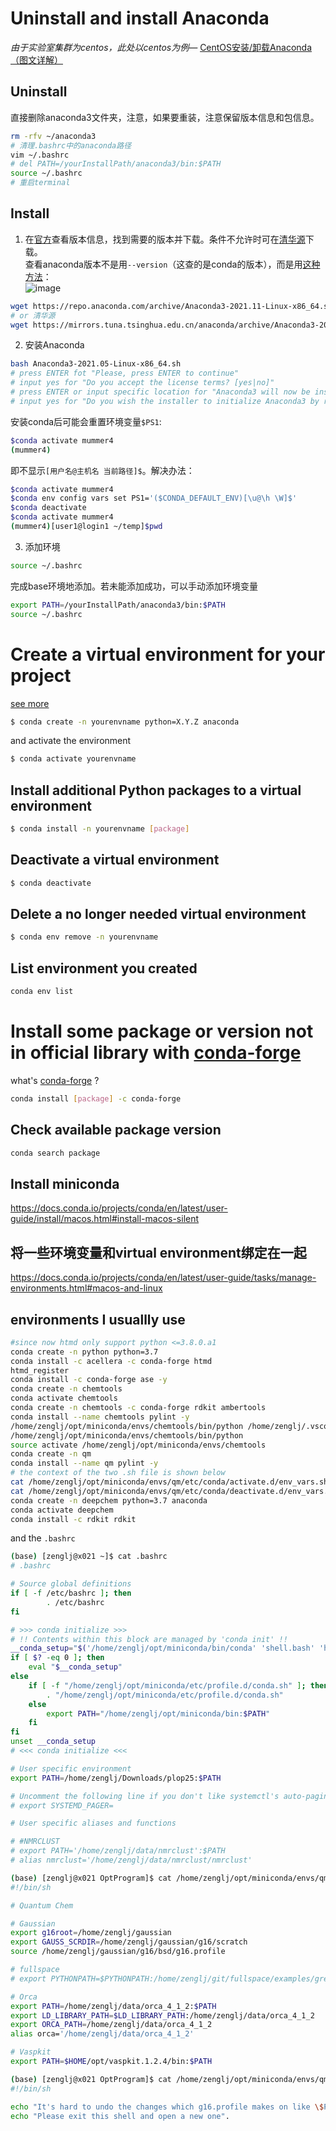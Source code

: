 # Uninstall and install Anaconda
_由于实验室集群为centos，此处以centos为例—_
[CentOS安装/卸载Anaconda（图文详解）](https://cloud.tencent.com/developer/article/2065512)  
## Uninstall
直接删除anaconda3文件夹，注意，如果要重装，注意保留版本信息和包信息。
```bash
rm -rfv ~/anaconda3
# 清理.bashrc中的anaconda路径
vim ~/.bashrc
# del PATH=/yourInstallPath/anaconda3/bin:$PATH
source ~/.bashrc
# 重启terminal
```
## Install
1. 在[官方](https://docs.anaconda.com/anaconda/packages/oldpkglists/)查看版本信息，找到需要的版本并下载。条件不允许时可在[清华源](https://mirrors.tuna.tsinghua.edu.cn/anaconda/archive/)下载。  
查看anaconda版本不是用`--version`（这查的是conda的版本），而是用[这种方法](https://blog.csdn.net/zhr199970910/article/details/109902946)：  
![image](https://user-images.githubusercontent.com/52747634/197928639-63cd0f83-6be5-4cf0-bb59-2951e44b1cc2.png)

```bash
wget https://repo.anaconda.com/archive/Anaconda3-2021.11-Linux-x86_64.sh
# or 清华源
wget https://mirrors.tuna.tsinghua.edu.cn/anaconda/archive/Anaconda3-2021.05-Linux-x86_64.sh
```
2. 安装Anaconda
```bash
bash Anaconda3-2021.05-Linux-x86_64.sh
# press ENTER fot "Please, press ENTER to continue"
# input yes for "Do you accept the license terms? [yes|no]"
# press ENTER or input specific location for "Anaconda3 will now be installed into this location:"
# input yes for "Do you wish the installer to initialize Anaconda3 by running conda init? [yes|no]"
```
安装conda后可能会重置环境变量`$PS1`:
```bash
$conda activate mummer4
(mummer4)
```
即不显示`[用户名@主机名 当前路径]$`。解决办法：
```bash
$conda activate mummer4
$conda env config vars set PS1='($CONDA_DEFAULT_ENV)[\u@\h \W]$'
$conda deactivate
$conda activate mummer4
(mummer4)[user1@login1 ~/temp]$pwd
```
3. 添加环境
```bash
source ~/.bashrc
```
完成base环境地添加。若未能添加成功，可以手动添加环境变量
```bash
export PATH=/yourInstallPath/anaconda3/bin:$PATH
source ~/.bashrc
```

# Create a virtual environment for your project
[see more](https://uoa-eresearch.github.io/eresearch-cookbook/recipe/2014/11/20/conda/)
```bash
$ conda create -n yourenvname python=X.Y.Z anaconda
```
and activate the environment
```bash
$ conda activate yourenvname
```
## Install additional Python packages to a virtual environment
```bash
$ conda install -n yourenvname [package]
```
## Deactivate a virtual environment
```bash
$ conda deactivate
```
## Delete a no longer needed virtual environment
```bash
$ conda env remove -n yourenvname
```
## List environment you created 
```bash
conda env list
```
# Install some package or version not in official library with [conda-forge](https://github.com/conda-forge/conda-forge.github.io)
what's [conda-forge](https://cloud.tencent.com/developer/article/1035806) ?
```bash
conda install [package] -c conda-forge 
```
## Check available package version 
```bash
conda search package
```
## Install miniconda
https://docs.conda.io/projects/conda/en/latest/user-guide/install/macos.html#install-macos-silent
## 将一些环境变量和virtual environment绑定在一起
https://docs.conda.io/projects/conda/en/latest/user-guide/tasks/manage-environments.html#macos-and-linux

## environments I usuallly use
```bash
#since now htmd only support python <=3.8.0.a1
conda create -n python python=3.7
conda install -c acellera -c conda-forge htmd
htmd_register
conda install -c conda-forge ase -y
conda create -n chemtools
conda activate chemtools
conda create -n chemtools -c conda-forge rdkit ambertools
conda install --name chemtools pylint -y
/home/zenglj/opt/miniconda/envs/chemtools/bin/python /home/zenglj/.vscode-server/extensions/ms-python.python-2021.1.502429796/pythonFiles/pyvsc-run-isolated.py /home/zenglj/.vscode-server/extensions/ms-python.python-2021.1.502429796/pythonFiles/shell_exec.py conda install --name chemtools ipykernel -y /tmp/tmp-7649pNQu3yEeN5vE.log
/home/zenglj/opt/miniconda/envs/chemtools/bin/python
source activate /home/zenglj/opt/miniconda/envs/chemtools
conda create -n qm
conda install --name qm pylint -y
# the context of the two .sh file is shown below
cat /home/zenglj/opt/miniconda/envs/qm/etc/conda/activate.d/env_vars.sh
cat /home/zenglj/opt/miniconda/envs/qm/etc/conda/deactivate.d/env_vars.sh
conda create -n deepchem python=3.7 anaconda
conda activate deepchem
conda install -c rdkit rdkit

```
and the `.bashrc`  
```bash
(base) [zenglj@x021 ~]$ cat .bashrc
# .bashrc

# Source global definitions
if [ -f /etc/bashrc ]; then
        . /etc/bashrc
fi

# >>> conda initialize >>>
# !! Contents within this block are managed by 'conda init' !!
__conda_setup="$('/home/zenglj/opt/miniconda/bin/conda' 'shell.bash' 'hook' 2> /dev/null)"
if [ $? -eq 0 ]; then
    eval "$__conda_setup"
else
    if [ -f "/home/zenglj/opt/miniconda/etc/profile.d/conda.sh" ]; then
        . "/home/zenglj/opt/miniconda/etc/profile.d/conda.sh"
    else
        export PATH="/home/zenglj/opt/miniconda/bin:$PATH"
    fi
fi
unset __conda_setup
# <<< conda initialize <<<

# User specific environment
export PATH=/home/zenglj/Downloads/plop25:$PATH

# Uncomment the following line if you don't like systemctl's auto-paging feature:
# export SYSTEMD_PAGER=

# User specific aliases and functions

# #NMRCLUST
# export PATH='/home/zenglj/data/nmrclust':$PATH
# alias nmrclust='/home/zenglj/data/nmrclust/nmrclust'
```
```bash
(base) [zenglj@x021 OptProgram]$ cat /home/zenglj/opt/miniconda/envs/qm/etc/conda/activate.d/env_vars.sh
#!/bin/sh

# Quantum Chem

# Gaussian
export g16root=/home/zenglj/gaussian
export GAUSS_SCRDIR=/home/zenglj/gaussian/g16/scratch
source /home/zenglj/gaussian/g16/bsd/g16.profile

# fullspace
# export PYTHONPATH=$PYTHONPATH:/home/zenglj/git/fullspace/examples/grepPDB/fpdb

# Orca
export PATH=/home/zenglj/data/orca_4_1_2:$PATH
export LD_LIBRARY_PATH=$LD_LIBRARY_PATH:/home/zenglj/data/orca_4_1_2
export ORCA_PATH=/home/zenglj/data/orca_4_1_2
alias orca='/home/zenglj/data/orca_4_1_2'

# Vaspkit
export PATH=$HOME/opt/vaspkit.1.2.4/bin:$PATH
```
```bash
(base) [zenglj@x021 OptProgram]$ cat /home/zenglj/opt/miniconda/envs/qm/etc/conda/deactivate.d/env_vars.sh
#!/bin/sh

echo "It's hard to undo the changes which g16.profile makes on like \$PATH, \$LD_LIBRARY_PATH and so on."
echo "Please exit this shell and open a new one".
```
